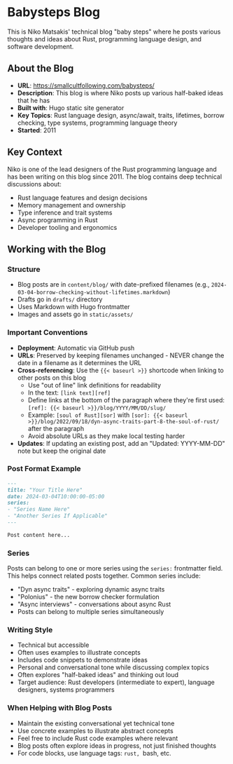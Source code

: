 # Babysteps Blog

This is Niko Matsakis' technical blog "baby steps" where he posts various thoughts and ideas about Rust, programming language design, and software development.

## About the Blog

- **URL**: https://smallcultfollowing.com/babysteps/
- **Description**: This blog is where Niko posts up various half-baked ideas that he has
- **Built with**: Hugo static site generator
- **Key Topics**: Rust language design, async/await, traits, lifetimes, borrow checking, type systems, programming language theory
- **Started**: 2011

## Key Context

Niko is one of the lead designers of the Rust programming language and has been writing on this blog since 2011. The blog contains deep technical discussions about:
- Rust language features and design decisions
- Memory management and ownership
- Type inference and trait systems
- Async programming in Rust
- Developer tooling and ergonomics

## Working with the Blog

### Structure
- Blog posts are in `content/blog/` with date-prefixed filenames (e.g., `2024-03-04-borrow-checking-without-lifetimes.markdown`)
- Drafts go in `drafts/` directory
- Uses Markdown with Hugo frontmatter
- Images and assets go in `static/assets/`

### Important Conventions
- **Deployment**: Automatic via GitHub push
- **URLs**: Preserved by keeping filenames unchanged - NEVER change the date in a filename as it determines the URL
- **Cross-referencing**: Use the `{{< baseurl >}}` shortcode when linking to other posts on this blog
  - Use "out of line" link definitions for readability
  - In the text: `[link text][ref]`
  - Define links at the bottom of the paragraph where they're first used: `[ref]: {{< baseurl >}}/blog/YYYY/MM/DD/slug/`
  - Example: `[soul of Rust][sor]` with `[sor]: {{< baseurl >}}/blog/2022/09/18/dyn-async-traits-part-8-the-soul-of-rust/` after the paragraph
  - Avoid absolute URLs as they make local testing harder
- **Updates**: If updating an existing post, add an "Updated: YYYY-MM-DD" note but keep the original date

### Post Format Example
```markdown
---
title: "Your Title Here"
date: 2024-03-04T10:00:00-05:00
series:
- "Series Name Here"
- "Another Series If Applicable"
---

Post content here...
```

### Series
Posts can belong to one or more series using the `series:` frontmatter field. This helps connect related posts together. Common series include:
- "Dyn async traits" - exploring dynamic async traits
- "Polonius" - the new borrow checker formulation
- "Async interviews" - conversations about async Rust
- Posts can belong to multiple series simultaneously

### Writing Style
- Technical but accessible
- Often uses examples to illustrate concepts
- Includes code snippets to demonstrate ideas
- Personal and conversational tone while discussing complex topics
- Often explores "half-baked ideas" and thinking out loud
- Target audience: Rust developers (intermediate to expert), language designers, systems programmers

### When Helping with Blog Posts
- Maintain the existing conversational yet technical tone
- Use concrete examples to illustrate abstract concepts
- Feel free to include Rust code examples where relevant
- Blog posts often explore ideas in progress, not just finished thoughts
- For code blocks, use language tags: ```rust, ```bash, etc.